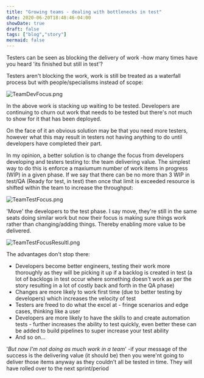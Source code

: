 ```yaml
---
title: "Growing teams - dealing with bottlenecks in test"
date: 2020-06-20T18:48:46-04:00
showDate: true
draft: false
tags: ["blog","story"]
mermaid: false
---
```


Testers can be seen as blocking the delivery of work -how many times have you heard 'its finished but still in test'?

Testers aren't blocking the work, work is still be treated as a waterfall process but with people/specialisms instead of scope:

![TeamDevFocus.png](/posts/TeamDevFocus.png)

In the above work is stacking up waiting to be tested. Developers are continuing to churn out work that needs to be tested but there's not much to show for it that has been deployed.

On the face of it an obvious solution may be that you need more testers, however what this may result in testers not having anything to do until developers have completed their part.

In my opinion, a better solution is to change the focus from developers developing and testers testing to: the team delivering value. The simplest way to do this is enforce a maxiumum number of work items in progress (WIP) in a given phase. If we say that there can be no more than 3 WIP in test/QA (Ready for test, in test) then once that limit is exceeded resource is shifted  within the team  to increase the throughput:

![TeamTestFocus.png](/posts/TeamTestFocus.png)

'Move' the developers to the test phase. I say move, they're still in the same seats doing similar work but now their focus is making sure things work rather than changing/adding things. Thereby enabling more value to be delivered.

![TeamTestFocusResultl.png](/posts/TeamTestFocusResult.png)

The advantages don't stop there:

-   Developers become better engineers, testing their work more thoroughly as they will be picking it up if a backlog is created in test (a lot of backlogs in test occur where something doesn't work as per the story resulting in a lot of costly back and forth in the QA phase)
-   Changes are more likely to work first time (due to better testing by developers) which increases the velocity of test
-   Testers are freed to do what the excel at - fringe scenarios and edge cases, thinking like a user
-   Developers are more likely to have the skills to and create automation tests - further increases the ability to test quickly, even better these can be added to build pipelines to super increase your test ability
-   And so on...

'_But now I'm not doing as much work in a team_' -if your message of the success is the delivering value (it should be) then you were'nt going to deliver those items anyway as they couldn't all be tested in time. They will have rolled over to the next sprint/period